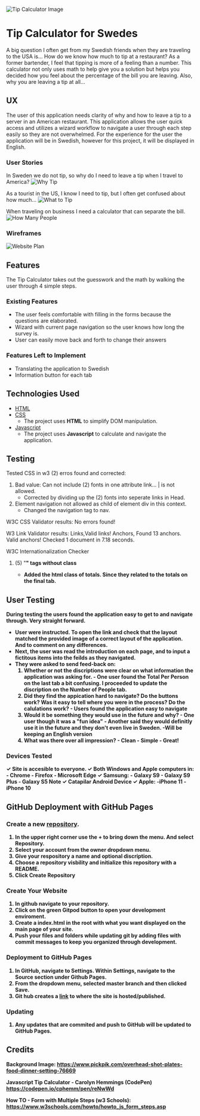 ![Tip Calculator Image](https://github.com/TiffanyDonner/tipping-calculator-in-swedish/blob/master/assets/images/tipHeading.PNG)
# Tip Calculator for Swedes
A big question I often get from my Swedish friends when they are traveling to the USA is... 
How do we know how much to tip at a restaurant?
As a former bartender, I feel that tipping is more of a feeling than a number. This calculator not only uses math
to help give you a solution but helps you decided how you feel about the percentage of the bill you are leaving. 
Also, why you are leaving a tip at all...

## UX
The user of this application needs clarity of why and how to leave a tip to a server in an American restaurant.
This application allows the user quick access and utilizes a wizard workflow to navigate a user through each step easily so they are not overwhelmed. For the experience for the user the application will be in Swedish, however 
for this project, it will be displayed in English.

### User Stories
In Sweden we do not tip, so why do I need to leave a tip when I travel to America?
![Why Tip](https://github.com/TiffanyDonner/tip-calculator-project-final/blob/master/assets/images/billAmount.PNG "Why Tip Image")
  
As a tourist in the US, I know I need to tip, but I often get confused about how much...
![What to Tip](https://github.com/TiffanyDonner/tip-calculator-project-final/blob/master/assets/images/tipPercentage.PNG "What to Tip Image")
  
When traveling on business I need a calculator that can separate the bill.
![How Many People](https://github.com/TiffanyDonner/tip-calculator-project-final/blob/master/assets/images/sharingBill.PNG "Number of People Image")

### Wireframes
![Website Plan](https://github.com/TiffanyDonner/tip-calculator-project-final/blob/master/assets/images/tipCalculatorWireframes.PNG "Wireframes Image")

## Features
The Tip Calculator takes out the guesswork and the math by walking the user through 4 simple steps. 
 
### Existing Features
- The user feels comfortable with filling in the forms because the questions are elaborated. 
- Wizard with current page navigation so the user knows how long the survey is.
- User can easily move back and forth to change their answers

### Features Left to Implement
- Translating the application to Swedish
- Information button for each tab

## Technologies Used
- [HTML](https://www.w3.org/html/)
- [CSS](https://www.w3.org/Style/CSS/Overview.en.html)
    - The project uses **HTML** to simplify DOM manipulation.
- [Javascript](https://developer.mozilla.org/en-US/docs/Web/JavaScript)
    - The project uses **Javascript** to calculate and navigate the application.

## Testing
Tested CSS in w3 (2) erros found and corrected:
1. Bad value: Can not include (2) fonts in one attribute link... | is not allowed.
    - Corrected by dividing up the (2) fonts into seperate links in Head.
2. Element navigation not allowed as child of element div in this context.
    - Changed the navigation tag to nav.

W3C CSS Validator results: No errors found!

W3 Link Validator results: Links,Valid links! Anchors, Found 13 anchors. Valid anchors! Checked 1 document in 7.18 seconds.

W3C Internationalization Checker
1. (5) "<b>" tags without class
    - Added the html class of totals. Since they related to the totals on the final tab.

## User Testing
During testing the users found the application easy to get to and navigate through. Very straight forward.
- User were instructed. To open the link and check that the layout matched the provided image of a correct layout of the application. And to comment on any differences.
- Next, the user was read the introduction on each page, and to input a fictitous items into the feilds as they navigated.
- They were asked to send feed-back on:
    1. Whether or not the discriptions were clear on what information the application was asking for.
            - One user found the Total Per Person on the last tab a bit confusing. I proceeded to update the discription on the Number of People tab.
    2. Did they find the appication hard to navigate? Do the buttons work? Was it easy to tell where you were in the process? Do the calulations work?
            - Users found the application easy to navigate
    3. Would it be something they would use in the future and why?
            - One user though it was a "fun idea"
            - Another said they would definitly use it in the future and they don't even live in Sweden.
                    -Will be keeping an English version
    4. What was there over all impression?
            - Clean
            - Simple
            - Great!

### Devices Tested
✓ Site is accesible to everyone.
✓ Both Windows and Apple computers in:
    - Chrome
    - Firefox
    - Microsoft Edge
✓ Samsung:
    - Galaxy S9
    - Galaxy S9 Plus
    - Galaxy S5 Note
✓ Catapilar Android Device
✓ Apple:
    -iPhone 11
    -iPhone 10

## GitHub Deployment with GitHub Pages

### Create a new [repository](https://github.com/TiffanyDonner/tipping-calculator-in-swedish/). 
1. In the upper right corner use the + to bring down the menu. And select Repository.
2. Select your account from the owner dropdown menu.
3. Give your respository a name and optional discription.
4. Choose a repository visbility and initialize this repository with a README.
5. Click Create Repository

### Create Your Website
1. In github navigate to your repository.
2. Click on the green Gitpod button to open your development enviroment.
3. Create a index.html in the root with what you want displayed on the main page of your site.
4. Push your files and folders while updating git by adding files with commit messages to keep you organized through development.

### Deployment to GitHub Pages
1. In GitHub, navigate to Settings. Within Settings, navigate to the Source section under Github Pages. 
2. From the dropdown menu, selected master branch and then clicked Save. 
3. Git hub creates a [link](https://tiffanydonner.github.io/tipping-calculator-in-swedish/) to where the site is hosted/published.

### Updating
1. Any updates that are commited and push to GitHub will be updated to GitHub Pages.

## Credits
Background Image:
https://www.pickpik.com/overhead-shot-plates-food-dinner-setting-76669

Javascript Tip Calculator - Carolyn Hemmings (CodePen)
https://codepen.io/cphemm/pen/reNwWd

How TO - Form with Multiple Steps (w3 Schools):
https://www.w3schools.com/howto/howto_js_form_steps.asp